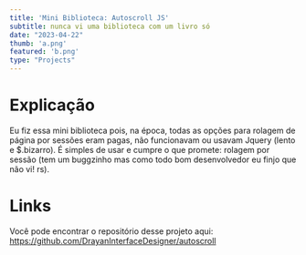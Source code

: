 ```yaml
---
title: 'Mini Biblioteca: Autoscroll JS'
subtitle: nunca vi uma biblioteca com um livro só
date: "2023-04-22"
thumb: 'a.png'
featured: 'b.png'
type: "Projects"
---
```


# Explicação

Eu fiz essa mini biblioteca pois, na época, todas as opções para rolagem de página por sessões eram pagas, não funcionavam ou usavam Jquery (lento e $.bizarro).
É simples de usar e cumpre o que promete: rolagem por sessão (tem um buggzinho mas como todo bom desenvolvedor eu finjo que não vi! rs).

# Links

Você pode encontrar o repositório desse projeto aqui:
https://github.com/DrayanInterfaceDesigner/autoscroll
